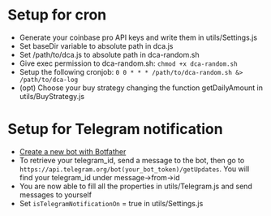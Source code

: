 # Setup for cron

- Generate your coinbase pro API keys and write them in utils/Settings.js
- Set baseDir variable to absolute path in dca.js
- Set /path/to/dca.js to absolute path in dca-random.sh
- Give exec permission to dca-random.sh: `chmod +x dca-random.sh`
- Setup the following cronjob: `0 0 * * * /path/to/dca-random.sh &> /path/to/dca-log`
- (opt) Choose your buy strategy changing the function getDailyAmount in utils/BuyStrategy.js


# Setup for Telegram notification

- [Create a new bot with Botfather](https://core.telegram.org/bots/api)
- To retrieve your telegram_id, send a message to the bot, then go to `https://api.telegram.org/bot(your_bot_token)/getUpdates`. You will find your telegram_id under message->from->id
- You are now able to fill all the properties in utils/Telegram.js and send messages to yourself
- Set `isTelegramNotificationOn` = true in utils/Settings.js
